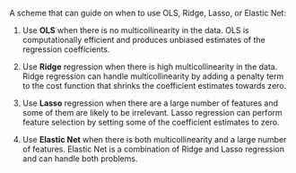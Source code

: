 

A scheme that can guide on when to use OLS, Ridge, Lasso, or Elastic Net:

1. Use **OLS** when there is no multicollinearity in the data. OLS is computationally efficient and produces unbiased estimates of the regression coefficients.

2. Use **Ridge** regression when there is high multicollinearity in the data. Ridge regression can handle multicollinearity by adding a penalty term to the cost function that shrinks the coefficient estimates towards zero.

3. Use **Lasso** regression when there are a large number of features and some of them are likely to be irrelevant. Lasso regression can perform feature selection by setting some of the coefficient estimates to zero.

4. Use **Elastic Net** when there is both multicollinearity and a large number of features. Elastic Net is a combination of Ridge and Lasso regression and can handle both problems.

